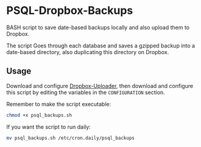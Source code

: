 # PSQL-Dropbox-Backups

BASH script to save date-based backups locally and also upload them to Dropbox.

The script Goes through each database and saves a gzipped backup into a
date-based directory, also duplicating this directory on Dropbox.


## Usage

Download and configure [Dropbox-Uploader](https://github.com/andreafabrizi/Dropbox-Uploader),
then download and configure this script by editing the variables in the
`CONFIGURATION` section.

Remember to make the script executable:

``` bash
chmod +x psql_backups.sh
```

If you want the script to run daily:

``` bash
mv psql_backups.sh /etc/cron.daily/psql_backups
```
